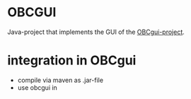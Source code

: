 # OBCGUI
Java-project that implements the GUI of the [OBCgui-project](https://github.com/kokospalme/java-BC).
# integration in OBCgui
* compile via maven as .jar-file
* use obcgui in 
